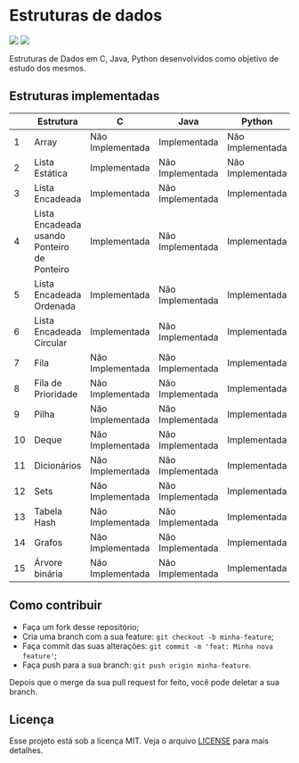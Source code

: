 # Estruturas de dados
![](https://img.shields.io/static/v1?label=PRs&message=welcome&color=7159c1&labelColor=000000) ![](https://img.shields.io/static/v1?label=license&message=MIT&color=7159c1&labelColor=000000)

Estruturas de Dados em C, Java, Python desenvolvidos como objetivo de estudo dos mesmos.

## Estruturas implementadas

|    | Estrutura                 | C | Java | Python |
|----|-------------------------------------|-------|------|--------|
| 1  | Array           | Não Implementada | Implementada | Não Implementada |
| 2  | Lista Estática            | Implementada | Não Implementada | Não Implementada |
| 3  | Lista Encadeada           | Implementada | Não Implementada | Implementada |
| 4  | Lista Encadeada usando Ponteiro de Ponteiro           | Implementada | Não Implementada | Implementada |
| 5  | Lista Encadeada Ordenada           | Implementada | Não Implementada | Implementada |
| 6  | Lista Encadeada Circular           | Implementada | Não Implementada | Implementada |
| 7  | Fila         | Não Implementada| Não Implementada | Implementada |
| 8  | Fila de Prioridade        | Não Implementada| Não Implementada | Implementada |
| 9  | Pilha         | Não Implementada| Não Implementada | Implementada |
| 10  | Deque         | Não Implementada| Não Implementada | Implementada |
| 11  | Dicionários         | Não Implementada| Não Implementada | Implementada |
| 12  | Sets         | Não Implementada| Não Implementada | Implementada |
| 13  | Tabela Hash         | Não Implementada| Não Implementada | Implementada |
| 14  | Grafos         | Não Implementada | Não Implementada | Implementada |
| 15  | Árvore binária         | Não Implementada | Não Implementada | Implementada |

## Como contribuir

- Faça um fork desse repositório;
- Cria uma branch com a sua feature: `git checkout -b minha-feature`;
- Faça commit das suas alterações: `git commit -m 'feat: Minha nova feature'`;
- Faça push para a sua branch: `git push origin minha-feature`.

Depois que o merge da sua pull request for feito, você pode deletar a sua branch.

## Licença

Esse projeto está sob a licença MIT. Veja o arquivo [LICENSE](LICENSE.md) para mais detalhes.
